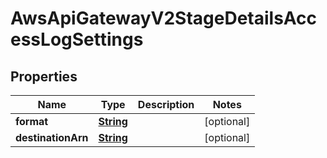 

# AwsApiGatewayV2StageDetailsAccessLogSettings


## Properties

| Name | Type | Description | Notes |
|------------ | ------------- | ------------- | -------------|
|**format** | [**String**](String.md) |  |  [optional] |
|**destinationArn** | [**String**](String.md) |  |  [optional] |



